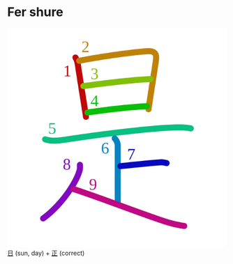 # Fer shure
![662f](Kanji/kanji-colorize/662f.svg)
[日](Kanji/kanji-dict/日.md) (sun, day) + [正](Kanji/kanji-dict/正.md) (correct) 